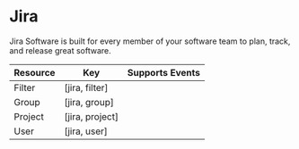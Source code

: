 # Jira

Jira Software is built for every member of your software team to plan, track, and release great software.

| Resource | Key | Supports Events |
| --- | --- | --- |
| Filter | [jira, filter] |  |
| Group | [jira, group] |  |
| Project | [jira, project] |  |
| User | [jira, user] |  |

